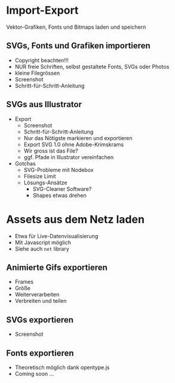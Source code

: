 # Import-Export

Vektor-Grafiken, Fonts und Bitmaps laden und speichern



## SVGs, Fonts und Grafiken importieren

- Copyright beachten!!!
- NUR freie Schriften, selbst gestaltete Fonts, SVGs oder Photos
- kleine Filegrössen
- Screenshot
- Schritt-für-Schritt-Anleitung


## SVGs aus Illustrator

- Export
	- Screenshot
	- Schritt-für-Schritt-Anleitung
	- Nur das Nötigste markieren und exportieren
	- Export SVG 1.0 ohne Adobe-Krimskrams
	- Wir gross ist das File? 
	- ggf. Pfade in Illustrator vereinfachen
- Gotchas
	- SVG-Probleme mit Nodebox
	- Filesize Limit
	- Lösungs-Ansätze
		- SVG-Cleaner Software?
		- Shapes etwas drehen


# Assets aus dem Netz laden

- Etwa für Live-Datenvisualisierung
- Mit Javascript möglich
- Siehe auch `net` library

## Animierte Gifs exportieren

- Frames
- Größe
- Weiterverarbeiten
- Verbreiten und teilen 

## SVGs exportieren

-  Screenshot

## Fonts exportieren

-  Theoretisch möglich dank opentype.js
-  Coming soon ...